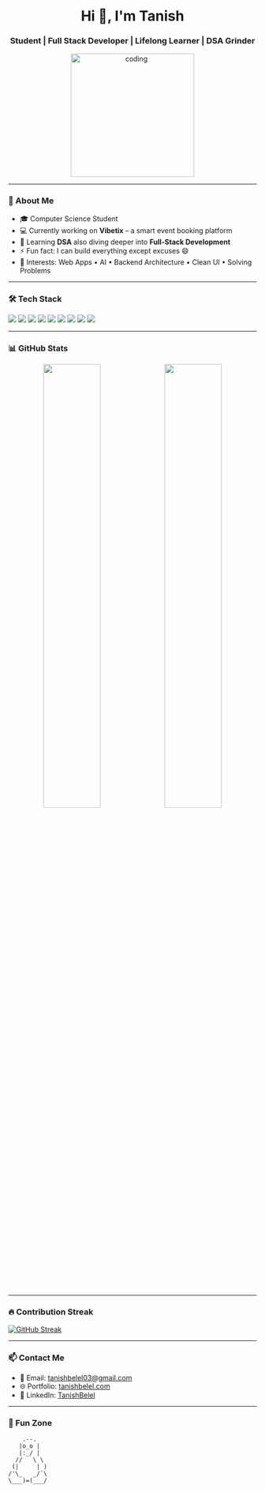 <!-- GitHub Profile README for Tanish -->

<h1 align="center">Hi 👋, I'm Tanish</h1>
<h3 align="center">Student | Full Stack Developer | Lifelong Learner | DSA Grinder</h3>

<p align="center">
  <img src="https://media.giphy.com/media/qgQUggAC3Pfv687qPC/giphy.gif" width="250" alt="coding">
</p>

---

### 🚀 About Me

- 🎓 Computer Science Student  
- 💻 Currently working on **Vibetix** – a smart event booking platform  
- 🌱 Learning **DSA** also diving deeper into **Full-Stack Development**  
- ⚡ Fun fact: I can build everything except excuses 😄  
- 🧠 Interests: Web Apps • AI • Backend Architecture • Clean UI • Solving Problems

---

### 🛠️ Tech Stack

<p align="left">
  <img src="https://img.shields.io/badge/Java-ED8B00?style=for-the-badge&logo=java&logoColor=white"/>
  <img src="https://img.shields.io/badge/Django-092E20?style=for-the-badge&logo=django&logoColor=white"/>
  <img src="https://img.shields.io/badge/Spring-6DB33F?style=for-the-badge&logo=spring&logoColor=white"/>
  <img src="https://img.shields.io/badge/HTML5-E34F26?style=for-the-badge&logo=html5&logoColor=white"/>
  <img src="https://img.shields.io/badge/CSS3-1572B6?style=for-the-badge&logo=css3&logoColor=white"/>
  <img src="https://img.shields.io/badge/Git-F05032?style=for-the-badge&logo=git&logoColor=white"/>
  <img src="https://img.shields.io/badge/PostgreSQL-316192?style=for-the-badge&logo=postgresql&logoColor=white"/>
  <img src="https://img.shields.io/badge/C-00599C?style=for-the-badge&logo=c&logoColor=white"/>
  <img src="https://img.shields.io/badge/C++-00599C?style=for-the-badge&logo=c%2B%2B&logoColor=white"/>
</p>


---

### 📊 GitHub Stats

<p align="center">
  <img src="https://github-readme-stats.vercel.app/api?username=Tanishbelel&show_icons=true&theme=radical" width="48%">
  <img src="https://github-readme-stats.vercel.app/api/top-langs/?username=Tanishbelel&layout=compact&theme=radical" width="48%">
</p>

---

### 🔥 Contribution Streak

[![GitHub Streak](https://streak-stats.demolab.com?user=Tanishbelel&theme=radical&date_format=M%20j%5B%2C%20Y%5D)](https://git.io/streak-stats)

---

### 📫 Contact Me

- 📧 Email: [tanishbelel03@gmail.com](mailto:your.email@example.com)  
- 🌐 Portfolio: [tanishbelel.com](https://tanishbelel.github.io/portfolio/) 
- 💼 LinkedIn: [TanishBelel](https://www.linkedin.com/in/tanish-belel-6697b72a7/) 

---

### 🧩 Fun Zone

        .--.
       |o_o |
       |:_/ |
      //   \ \
     (|     | )
    /'\_   _/`\
    \___)=(___/
